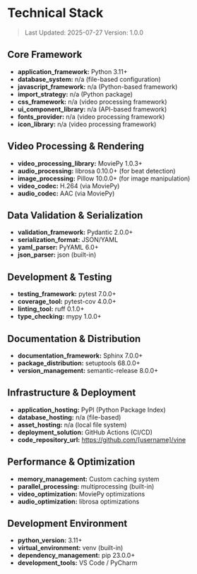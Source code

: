 # Technical Stack

> Last Updated: 2025-07-27
> Version: 1.0.0

## Core Framework

- **application_framework:** Python 3.11+
- **database_system:** n/a (file-based configuration)
- **javascript_framework:** n/a (Python-based framework)
- **import_strategy:** n/a (Python package)
- **css_framework:** n/a (video processing framework)
- **ui_component_library:** n/a (API-based framework)
- **fonts_provider:** n/a (video processing framework)
- **icon_library:** n/a (video processing framework)

## Video Processing & Rendering

- **video_processing_library:** MoviePy 1.0.3+
- **audio_processing:** librosa 0.10.0+ (for beat detection)
- **image_processing:** Pillow 10.0.0+ (for image manipulation)
- **video_codec:** H.264 (via MoviePy)
- **audio_codec:** AAC (via MoviePy)

## Data Validation & Serialization

- **validation_framework:** Pydantic 2.0.0+
- **serialization_format:** JSON/YAML
- **yaml_parser:** PyYAML 6.0+
- **json_parser:** json (built-in)

## Development & Testing

- **testing_framework:** pytest 7.0.0+
- **coverage_tool:** pytest-cov 4.0.0+
- **linting_tool:** ruff 0.1.0+
- **type_checking:** mypy 1.0.0+

## Documentation & Distribution

- **documentation_framework:** Sphinx 7.0.0+
- **package_distribution:** setuptools 68.0.0+
- **version_management:** semantic-release 8.0.0+

## Infrastructure & Deployment

- **application_hosting:** PyPI (Python Package Index)
- **database_hosting:** n/a (file-based)
- **asset_hosting:** n/a (local file system)
- **deployment_solution:** GitHub Actions (CI/CD)
- **code_repository_url:** https://github.com/[username]/vine

## Performance & Optimization

- **memory_management:** Custom caching system
- **parallel_processing:** multiprocessing (built-in)
- **video_optimization:** MoviePy optimizations
- **audio_optimization:** librosa optimizations

## Development Environment

- **python_version:** 3.11+
- **virtual_environment:** venv (built-in)
- **dependency_management:** pip 23.0.0+
- **development_tools:** VS Code / PyCharm
